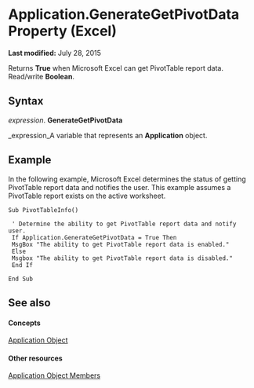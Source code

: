 
# Application.GenerateGetPivotData Property (Excel)

 **Last modified:** July 28, 2015

Returns  **True** when Microsoft Excel can get PivotTable report data. Read/write **Boolean**.

## Syntax

 _expression_. **GenerateGetPivotData**

 _expression_A variable that represents an  **Application** object.


## Example

In the following example, Microsoft Excel determines the status of getting PivotTable report data and notifies the user. This example assumes a PivotTable report exists on the active worksheet.


```
Sub PivotTableInfo() 
 
 ' Determine the ability to get PivotTable report data and notify user. 
 If Application.GenerateGetPivotData = True Then 
 MsgBox "The ability to get PivotTable report data is enabled." 
 Else 
 Msgbox "The ability to get PivotTable report data is disabled." 
 End If 
 
End Sub
```


## See also


#### Concepts


 [Application Object](19b73597-5cf9-4f56-8227-b5211f657f6f.md)
#### Other resources


 [Application Object Members](4cb9ca42-8d07-cc9c-2d80-4eb9a5921e1e.md)
